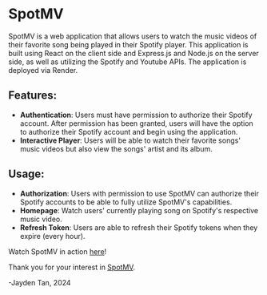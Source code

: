 # SpotMV
SpotMV is a web application that allows users to watch the music videos of their favorite song being played in their Spotify player. This application is built using React on the client side and Express.js and Node.js on the server side, as well as utilizing the Spotify and Youtube APIs. The application is deployed via Render.

## Features:
* **Authentication**: Users must have permission to authorize their Spotify account. After permission has been granted, users will have the option to authorize their Spotify account and begin using the application.
* **Interactive Player**: Users will be able to watch their favorite songs' music videos but also view the songs' artist and its album.

## Usage:
* **Authorization**: Users with permission to use SpotMV can authorize their Spotify accounts to be able to fully utilize SpotMV's capabilities.
* **Homepage**: Watch users' currently playing song on Spotify's respective music video.
* **Refresh Token**: Users are able to refresh their Spotify tokens when they expire (every hour).

Watch SpotMV in action [here](https://github.com/user-attachments/assets/a77bf62b-7780-4bde-a2e5-4e44fb8f217d)!

Thank you for your interest in [SpotMV](http://spotmv.onrender.com). 

\-Jayden Tan, 2024






